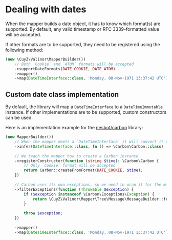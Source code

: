# Dealing with dates

When the mapper builds a date object, it has to know which format(s) are
supported. By default, any valid timestamp or RFC 3339-formatted value will be
accepted.

If other formats are to be supported, they need to be registered using the
following method:

```php
(new \CuyZ\Valinor\MapperBuilder())
    // Both `Cookie` and `ATOM` formats will be accepted
    ->supportDateFormats(DATE_COOKIE, DATE_ATOM)
    ->mapper()
    ->map(DateTimeInterface::class, 'Monday, 08-Nov-1971 13:37:42 UTC');
```

## Custom date class implementation

By default, the library will map a `DateTimeInterface` to a `DateTimeImmutable`
instance. If other implementations are to be supported, custom constructors can
be used.

Here is an implementation example for the [nesbot/carbon] library:

```php
(new MapperBuilder())
    // When the mapper meets a `DateTimeInterface` it will convert it to Carbon
    ->infer(DateTimeInterface::class, fn () => \Carbon\Carbon::class)
    
    // We teach the mapper how to create a Carbon instance
    ->registerConstructor(function (string $time): \Carbon\Carbon {
        // Only `Cookie` format will be accepted
        return Carbon::createFromFormat(DATE_COOKIE, $time);
    })
    
    // Carbon uses its own exceptions, so we need to wrap it for the mapper
    ->filterExceptions(function (Throwable $exception) {
        if ($exception instanceof \Carbon\Exceptions\Exception) {
            return \CuyZ\Valinor\Mapper\Tree\Message\MessageBuilder::from($exception);
        }
                    
        throw $exception;
    })
    
    ->mapper()
    ->map(DateTimeInterface::class, 'Monday, 08-Nov-1971 13:37:42 UTC');
```

[nesbot/carbon]: https://github.com/briannesbitt/Carbon
